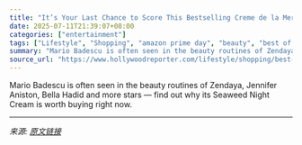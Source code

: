 ```yaml
---
title: "It’s Your Last Chance to Score This Bestselling Creme de la Mer Alternative for 50 Percent Off at Prime Day"
date: 2025-07-11T21:39:07+08:00
categories: ["entertainment"]
tags: ["Lifestyle", "Shopping", "amazon prime day", "beauty", "best of amazon", "Prime Day", "shopping"]
summary: "Mario Badescu is often seen in the beauty routines of Zendaya, Jennifer Aniston, Bella Hadid and more stars — find out why its Seaweed Night Cream is worth buying right now."
source_url: "https://www.hollywoodreporter.com/lifestyle/shopping/best-creme-de-la-mer-alternative-mario-badescu-review-1235404733/"
---
```


Mario Badescu is often seen in the beauty routines of Zendaya, Jennifer Aniston, Bella Hadid and more stars — find out why its Seaweed Night Cream is worth buying right now.

---

*来源: [原文链接](https://www.hollywoodreporter.com/lifestyle/shopping/best-creme-de-la-mer-alternative-mario-badescu-review-1235404733/)*
